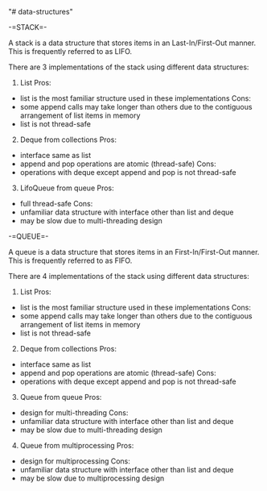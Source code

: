 "# data-structures" 

-=STACK=-

A stack is a data structure that stores items in an Last-In/First-Out manner. This is frequently referred to as LIFO.

There are 3 implementations of the stack using different data structures:

1. List
Pros:
- list is the most familiar structure used in these implementations
Cons:
- some append calls may take longer than others due to the contiguous arrangement of list items in memory
- list is not thread-safe

2. Deque from collections
Pros:
- interface same as list
- append and pop operations are atomic (thread-safe)
Cons:
- operations with deque except append and pop is not thread-safe

3. LifoQueue from queue
Pros:
- full thread-safe
Cons:
- unfamiliar data structure with interface other than list and deque
- may be slow due to multi-threading design 



-=QUEUE=-

A queue is a data structure that stores items in an First-In/First-Out manner. This is frequently referred to as FIFO.

There are 4 implementations of the stack using different data structures:

1. List
Pros:
- list is the most familiar structure used in these implementations
Cons:
- some append calls may take longer than others due to the contiguous arrangement of list items in memory
- list is not thread-safe

2. Deque from collections
Pros:
- interface same as list
- append and pop operations are atomic (thread-safe)
Cons:
- operations with deque except append and pop is not thread-safe

3. Queue from queue
Pros:
- design for multi-threading
Cons:
- unfamiliar data structure with interface other than list and deque
- may be slow due to multi-threading design

4. Queue from multiprocessing
Pros:
- design for multiprocessing
Cons:
- unfamiliar data structure with interface other than list and deque
- may be slow due to multiprocessing design